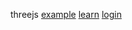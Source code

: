 threejs
[example](https://threejs.org/examples/#webgl_geometry_text_shapes)
[learn](https://threejs.org/manual/#zh/primitives)
[login](https://mp.weixin.qq.com/s/hlqwITQlHbwGmvVG05ie9Q)

